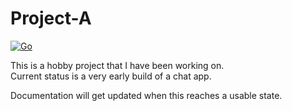 # Project-A

[![Go](https://github.com/eye1985/project-a/actions/workflows/go.yml/badge.svg)](https://github.com/eye1985/project-a/actions/workflows/go.yml)

This is a hobby project that I have been working on.
<br />
Current status is a very early build of a chat app.

Documentation will get updated when this reaches a usable state.
